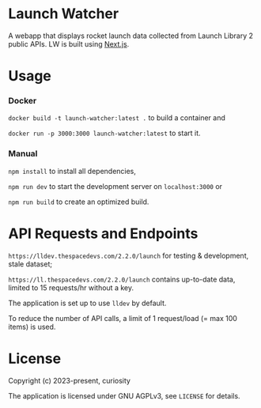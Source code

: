 # Launch Watcher

A webapp that displays rocket launch data collected from Launch Library 2 public APIs.
LW is built using [Next.js](https://github.com/vercel/next.js/).

# Usage

### Docker

`docker build -t launch-watcher:latest .` to build a container and

`docker run -p 3000:3000 launch-watcher:latest` to start it.

### Manual

`npm install` to install all dependencies,

`npm run dev` to start the development server on `localhost:3000` or

`npm run build` to create an optimized build.

# API Requests and Endpoints

`https://lldev.thespacedevs.com/2.2.0/launch` for testing & development, stale dataset;

`https://ll.thespacedevs.com/2.2.0/launch` contains up-to-date data,
limited to 15 requests/hr without a key.

The application is set up to use `lldev` by default.

To reduce the number of API calls, a limit of 1 request/load (= max 100 items) is used.

# License

Copyright (c) 2023-present, curiosity

The application is licensed under GNU AGPLv3, see `LICENSE` for details.
